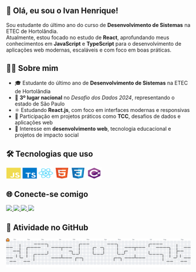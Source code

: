<h2>👋 Olá, eu sou o Ivan Henrique!</h2>

Sou estudante do último ano do curso de **Desenvolvimento de Sistemas** na ETEC de Hortolândia.  
Atualmente, estou focado no estudo de **React**, aprofundando meus conhecimentos em **JavaScript** e **TypeScript** para o desenvolvimento de aplicações web modernas, escaláveis e com foco em boas práticas.

###

<h2>🧑‍💻 Sobre mim</h2>

- 🎓 Estudante do último ano de **Desenvolvimento de Sistemas** na ETEC de Hortolândia  
- 🥉 **3º lugar nacional** no *Desafio dos Dados 2024*, representando o estado de São Paulo  
- ⚛️ Estudando **React.js**, com foco em interfaces modernas e responsivas  
- 🚀 Participação em projetos práticos como **TCC**, desafios de dados e aplicações web  
- 💼 Interesse em **desenvolvimento web**, tecnologia educacional e projetos de impacto social  

###

<h2>🛠️ Tecnologias que uso</h2>

<div style="display: inline_block">
  <img align="center" alt="JS" height="30" width="40" src="https://raw.githubusercontent.com/devicons/devicon/master/icons/javascript/javascript-plain.svg">
  <img align="center" alt="TS" height="30" width="40" src="https://raw.githubusercontent.com/devicons/devicon/master/icons/typescript/typescript-plain.svg">
  <img align="center" alt="React" height="30" width="40" src="https://raw.githubusercontent.com/devicons/devicon/master/icons/react/react-original.svg">
  <img align="center" alt="HTML" height="30" width="40" src="https://raw.githubusercontent.com/devicons/devicon/master/icons/html5/html5-original.svg">
  <img align="center" alt="CSS" height="30" width="40" src="https://raw.githubusercontent.com/devicons/devicon/master/icons/css3/css3-original.svg">
  <img align="center" alt="Csharp" height="30" width="40" src="https://raw.githubusercontent.com/devicons/devicon/master/icons/csharp/csharp-original.svg">
</div>

###

<h2>🌐 Conecte-se comigo</h2>

<div>
  <a href="https://www.linkedin.com/in/ivan-ferreira-400126299/" target="_blank">
    <img src="https://img.shields.io/badge/-LinkedIn-%230077B5?style=for-the-badge&logo=linkedin&logoColor=white">
  </a>
  <a href="https://steamcommunity.com/profiles/76561199058408851/" target="_blank">
    <img src="https://img.shields.io/badge/Steam-000000?style=for-the-badge&logo=steam&logoColor=white">
  </a>
  <a href="https://www.instagram.com/ivanhrq/" target="_blank">
    <img src="https://img.shields.io/badge/-Instagram-%23E4405F?style=for-the-badge&logo=instagram&logoColor=white">
  </a>
  <a href="mailto:ivanhrque@outlook.com" target="_blank">
    <img src="https://img.shields.io/badge/Outlook-0078D4?style=for-the-badge&logo=microsoft-outlook&logoColor=white">
  </a>
</div>

###

<h2>🐍 Atividade no GitHub</h2>

<picture>
  <source media="(prefers-color-scheme: dark)" srcset="https://raw.githubusercontent.com/Iwanhrq/Iwanhrq/output/pacman-contribution-graph-dark.svg">
  <source media="(prefers-color-scheme: light)" srcset="https://raw.githubusercontent.com/Iwanhrq/Iwanhrq/output/pacman-contribution-graph.svg">
  <img alt="pacman contribution graph" src="https://raw.githubusercontent.com/Iwanhrq/Iwanhrq/output/pacman-contribution-graph.svg">
</picture>
